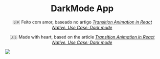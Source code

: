 <div align="center">

# DarkMode App


 🇧🇷 Feito com amor, baseado no artigo [_Transition Animation in React Native. Use Case: Dark mode_](https://medium.com/backticks-tildes/transition-animation-in-react-native-use-case-dark-mode-f1d4fadd0fb6)

 🇺🇸 Made with heart, based on the article [_Transition Animation in React Native. Use Case: Dark mode_](https://medium.com/backticks-tildes/transition-animation-in-react-native-use-case-dark-mode-f1d4fadd0fb6)

</div>

<img src="https://i.imgur.com/2A2HT67.gif">